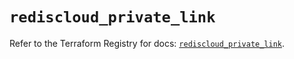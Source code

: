 # `rediscloud_private_link`

Refer to the Terraform Registry for docs: [`rediscloud_private_link`](https://registry.terraform.io/providers/redislabs/rediscloud/2.7.1/docs/resources/private_link).
